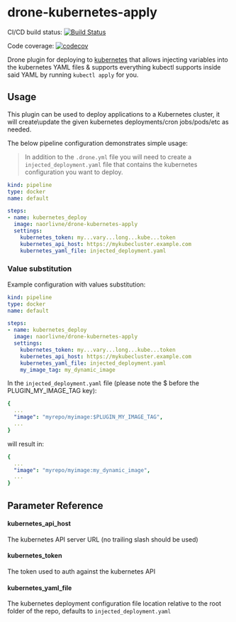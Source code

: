 # drone-kubernetes-apply

CI/CD build status: [![Build Status](https://cloud.drone.io/api/badges/naorlivne/drone-kubernetes-apply/status.svg)](https://cloud.drone.io/naorlivne/drone-kubernetes-apply)

Code coverage: [![codecov](https://codecov.io/gh/naorlivne/drone-kubernetes-apply/branch/master/graph/badge.svg)](https://codecov.io/gh/naorlivne/drone-kubernetes-apply)

Drone plugin for deploying to [kubernetes](https://kubernetes.io/) that allows injecting variables into the kubernetes YAML files & supports everything kubectl supports inside said YAML by running `kubectl apply` for you.

## Usage

This plugin can be used to deploy applications to a Kubernetes cluster, it will create\update the given kubernetes deployments/cron jobs/pods/etc as needed.

The below pipeline configuration demonstrates simple usage:

> In addition to the `.drone.yml` file you will need to create a `injected_deployment.yaml` file that contains the kubernetes configuration you want to deploy.

```yaml
kind: pipeline
type: docker
name: default

steps:
- name: kubernetes_deploy
  image: naorlivne/drone-kubernetes-apply
  settings:
    kubernetes_token: my...vary...long...kube...token
    kubernetes_api_host: https://mykubecluster.example.com
    kubernetes_yaml_file: injected_deployment.yaml
```

### Value substitution

Example configuration with values substitution:
```yaml
kind: pipeline
type: docker
name: default

steps:
- name: kubernetes_deploy
  image: naorlivne/drone-kubernetes-apply
  settings:
    kubernetes_token: my...vary...long...kube...token
    kubernetes_api_host: https://mykubecluster.example.com
    kubernetes_yaml_file: injected_deployment.yaml
    my_image_tag: my_dynamic_image
```

In the `injected_deployment.yaml` file (please note the $ before the PLUGIN_MY_IMAGE_TAG key):

```yaml
{
  ...
  "image": "myrepo/myimage:$PLUGIN_MY_IMAGE_TAG",
  ...
}
```

will result in:

```yaml
{
  ...
  "image": "myrepo/myimage:my_dynamic_image",
  ...
}
```

## Parameter Reference

#### kubernetes_api_host

The kubernetes API server URL (no trailing slash should be used)

#### kubernetes_token

The token used to auth against the kubernetes API

#### kubernetes_yaml_file

The kubernetes deployment configuration file location relative to the root folder of the repo, defaults to `injected_deployment.yaml`
